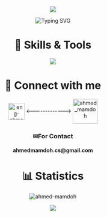 <div align="center">
  <img src="https://capsule-render.vercel.app/api?type=waving&height=200&color=gradient&reversal=false"/>
</div>
<p align="center"><img src="https://readme-typing-svg.demolab.com?font=Fira+Code&size=32&duration=3000&pause=1000&color=5CD4F7&center=true&vCenter=true&random=false&width=500&lines=Hi%2C+I'm+Ahmed+Mamdoh;A+Computer+Science+Student;in+Modern+Academy+Maadi" alt="Typing SVG" /></a></p>
<div align="center">
  <h1 align="center">📜 Skills & Tools</h1>
<p align="center">
  <a href="https://skillicons.dev">
    <img src="https://skillicons.dev/icons?i=cpp,html,css,js,dart,flutter,git,github,java,visualstudio,vscode" />
  </a>
</p>
</div>

<div align="center"><h1>🔗 Connect with me</h1>
<p>
<a href="https://www.linkedin.com/in/eng-ahmed-mamdoh/" target="blank"><img align="center" src="https://raw.githubusercontent.com/rahuldkjain/github-profile-readme-generator/master/src/images/icons/Social/linked-in-alt.svg" alt="eng-ahmed-mamdoh" height="44" width="44" /></a>  <-------------> 
<a href="https://codeforces.com/profile/ahmed_mamdoh" target="blank"><img align="center" src="https://raw.githubusercontent.com/rahuldkjain/github-profile-readme-generator/master/src/images/icons/Social/codeforces.svg" alt="ahmed_mamdoh" height="66" width="66" /></a>
      <h3>✉For Contact</h3>
    <h4>ahmedmamdoh.cs@gmail.com</h4>
</p></div>
  
<div align="center">
    <h1 align="center">📊 Statistics</h1>
<p><img align="center" src="https://github-readme-stats.vercel.app/api/top-langs/?username=Ahmed-Mamdoh&size_weight=0.5&count_weight=0.5&hide=shaderlab,hlsl" alt="ahmed-mamdoh" /></p>
</div>
  
<div align="center">

  <img src="https://capsule-render.vercel.app/api?type=waving&color=gradient&height=200&section=footer"/>
</div>
